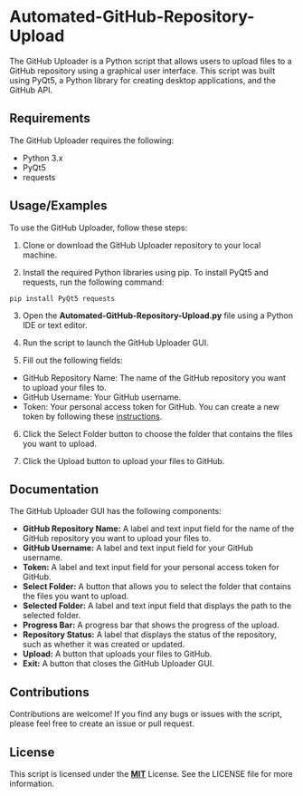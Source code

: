 # Automated-GitHub-Repository-Upload

The GitHub Uploader is a Python script that allows users to upload files to a GitHub repository using a graphical user interface. This script was built using PyQt5, a Python library for creating desktop applications, and the GitHub API.


## Requirements

The GitHub Uploader requires the following:

* Python 3.x
* PyQt5
* requests


## Usage/Examples

To use the GitHub Uploader, follow these steps:

1. Clone or download the GitHub Uploader repository to your local machine.

2. Install the required Python libraries using pip. To install PyQt5 and requests, run the following command:

```
pip install PyQt5 requests
```
3. Open the **Automated-GitHub-Repository-Upload.py** file using a Python IDE or text editor.

4. Run the script to launch the GitHub Uploader GUI.

5. Fill out the following fields:

* GitHub Repository Name: The name of the GitHub repository you want to upload your files to.
* GitHub Username: Your GitHub username.
* Token: Your personal access token for GitHub. You can create a new token by following these [instructions](https://docs.github.com/en/authentication/keeping-your-account-and-data-secure/creating-a-personal-access-token).

6. Click the Select Folder button to choose the folder that contains the files you want to upload.

7. Click the Upload button to upload your files to GitHub.



## Documentation

The GitHub Uploader GUI has the following components:

* **GitHub Repository Name:** A label and text input field for the name of the GitHub repository you want to upload your files to.
* **GitHub Username:** A label and text input field for your GitHub username.
* **Token:** A label and text input field for your personal access token for GitHub.
* **Select Folder:** A button that allows you to select the folder that contains the files you want to upload.
* **Selected Folder:** A label and text input field that displays the path to the selected folder.
* **Progress Bar:** A progress bar that shows the progress of the upload.
* **Repository Status:** A label that displays the status of the repository, such as whether it was created or updated.
* **Upload:** A button that uploads your files to GitHub.
* **Exit:** A button that closes the GitHub Uploader GUI.


## Contributions

Contributions are welcome! If you find any bugs or issues with the script, please feel free to create an issue or pull request.


## License

This script is licensed under the [**MIT**](https://choosealicense.com/licenses/mit/) License. See the LICENSE file for more information.




